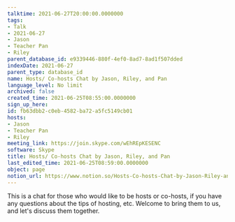 ```yaml
---
talktime: 2021-06-27T20:00:00.0000000
tags:
- Talk
- 2021-06-27
- Jason
- Teacher Pan
- Riley
parent_database_id: e9339446-880f-4ef0-8ad7-8ad1f507dded
indexDate: 2021-06-27
parent_type: database_id
name: Hosts/ Co-hosts Chat by Jason, Riley, and Pan
language_level: No limit
archived: false
created_time: 2021-06-25T08:55:00.0000000
sign_up_here: 
id: fb63dbb2-c0eb-4582-ba72-a5fc5149cb01
hosts:
- Jason
- Teacher Pan
- Riley
meeting_link: https://join.skype.com/wEhREpKESENC
software: Skype
title: Hosts/ Co-hosts Chat by Jason, Riley, and Pan
last_edited_time: 2021-06-25T08:59:00.0000000
object: page
notion_url: https://www.notion.so/Hosts-Co-hosts-Chat-by-Jason-Riley-and-Pan-fb63dbb2c0eb4582ba72a5fc5149cb01
---
```


This is a chat for those who would like to be hosts or co-hosts, if you have any questions about the tips of hosting, etc. Welcome to bring them to us, and let's discuss them together.

